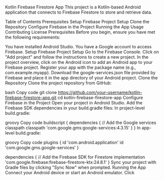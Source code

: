 Kotlin Firebase Firestore App
This project is a Kotlin-based Android application that connects to Firebase Firestore to store and retrieve data.

Table of Contents
Prerequisites
Setup
Firebase Project Setup
Clone the Repository
Configure Firebase in the Project
Running the App
Usage
Contributing
License
Prerequisites
Before you begin, ensure you have met the following requirements:

You have installed Android Studio.
You have a Google account to access Firebase.
Setup
Firebase Project Setup
Go to the Firebase Console.
Click on "Add project" and follow the instructions to create a new project.
In the project overview, click on the Android icon to add an Android app to your Firebase project.
Register your app with the package name (e.g., com.example.myapp).
Download the google-services.json file provided by Firebase and place it in the app directory of your Android project.
Clone the Repository
Clone the project repository from GitHub:

bash
Copy code
git clone https://github.com/your-username/kotlin-firebase-firestore-app.git
cd kotlin-firebase-firestore-app
Configure Firebase in the Project
Open your project in Android Studio.
Add the Firebase SDK dependencies in your build.gradle files:
In project-level build.gradle:

groovy
Copy code
buildscript {
dependencies {
// Add the Google services classpath
classpath 'com.google.gms:google-services:4.3.15'
}
}
In app-level build.gradle:

groovy
Copy code
plugins {
id 'com.android.application'
id 'com.google.gms.google-services'
}

dependencies {
// Add the Firebase SDK for Firestore
implementation 'com.google.firebase:firebase-firestore-ktx:24.8.1'
}
Sync your project with Gradle files by clicking "Sync Now" when prompted.
Running the App
Connect your Android device or start an Android emulator.
Click







